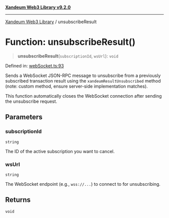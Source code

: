 [**Xandeum Web3 Library v9.2.0**](../README.md)

***

[Xandeum Web3 Library](../globals.md) / unsubscribeResult

# Function: unsubscribeResult()

> **unsubscribeResult**(`subscriptionId`, `wsUrl`): `void`

Defined in: [webSocket.ts:93](https://github.com/Xandeum/test_web3/blob/main/src/webSocket.ts#L93)

Sends a WebSocket JSON-RPC message to unsubscribe from a previously subscribed transaction result
using the `xandeumResultUnsubscribed` method (note: custom method, ensure server-side implementation matches).

This function automatically closes the WebSocket connection after sending the unsubscribe request.

## Parameters

### subscriptionId

`string`

The ID of the active subscription you want to cancel.

### wsUrl

`string`

The WebSocket endpoint (e.g., `wss://...`) to connect to for unsubscribing.

## Returns

`void`
